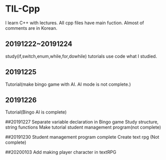 # TIL-Cpp
I learn C++ with lectures.
All cpp files have main fuction.
Almost of comments are in Korean.

## 20191222~20191224
study(if,switch,enum,while,for,dowhile)
tutorials use code what I studied.

## 20191225
Tutorial(make bingo game with AI. AI mode is not complete.)

## 20191226
Tutorial(Bingo AI is complete)

##20191227
Separate variable declaration in Bingo game
Study structure, string functions
Make tutorial student management program(not complete)

##20191230
Student management program complete
Create  text rpg (Not complete)

##20200103
Add making player character in textRPG
